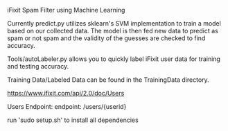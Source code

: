 iFixit Spam Filter using Machine Learning

Currently predict.py utilizes sklearn's SVM implementation to train a model
based on our collected data. The model is then fed new data to predict as spam
or not spam and the validity of the guesses are checked to find accuracy.

Tools/autoLabeler.py allows you to quickly label iFixit user data for training
and testing accuracy.

Training Data/Labeled Data can be found in the TrainingData directory.

https://www.ifixit.com/api/2.0/doc/Users

Users Endpoint:
endpoint: /users/{userid}

run 'sudo setup.sh' to install all dependencies
